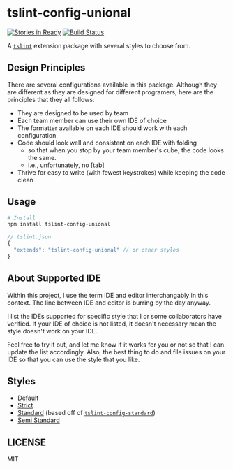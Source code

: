 # tslint-config-unional

[![Stories in Ready](https://badge.waffle.io/unional/tslint-config-unional.png?label=ready&title=Ready)](https://waffle.io/unional/tslint-config-unional)
[![Build Status](https://travis-ci.org/unional/tslint-config-unional.svg?branch=master)](https://travis-ci.org/unional/tslint-config-unional)

A [`tslint`](https://github.com/palantir/tslint) extension package with several styles to choose from.

## Design Principles

There are several configurations available in this package.
Although they are different as they are designed for different programers,
here are the principles that they all follows:

- They are designed to be used by team
- Each team member can use their own IDE of choice
- The formatter available on each IDE should work with each configuration
- Code should look well and consistent on each IDE with folding
  - so that when you stop by your team member's cube, the code looks the same.
  - i.e., unfortunately, no [tab]
- Thrive for easy to write (with fewest keystrokes) while keeping the code clean

## Usage

```sh
# Install
npm install tslint-config-unional
```

```js
// tslint.json
{
  "extends": "tslint-config-unional" // or other styles
}
```

## About Supported IDE

Within this project, I use the term IDE and editor interchangably in this context.
The line between IDE and editor is burring by the day anyway.

I list the IDEs supported for specific style that I or some collaborators have verified.
If your IDE of choice is not listed, it doesn't necessary mean the style doesn't work on your IDE.

Feel free to try it out, and let me know if it works for you or not so that I can update the list accordingly.
Also, the best thing to do and file issues on your IDE so that you can use the style that you like.

## Styles

- [Default](style-default.md)
- [Strict](style-strict.md)
- [Standard](style-standard.md) (based off of [`tslint-config-standard`](https://github.com/blakeembrey/tslint-config-standard))
- [Semi Standard](style-semi-standard.md)

## LICENSE

MIT

